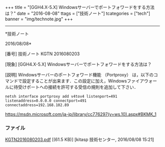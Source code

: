 ﻿+++
title = "[GGH4.X-5.X] Windowsサーバーでポートフォワードをする方法は？"
date = "2016-08-08"
ttags = ["技術ノート"]
tcategories = ["tech"]
banner = "img/technote.jpg"
+++

-----------------------------------------------------------------------------------------------------------------------------

*技術ノート

2016/08/08*


[番号]
技術ノート KGTN 2016080203

[現象]
[GGH4.X-5.X] Windowsサーバーでポートフォワードをする方法は？

[説明]
Windowsサーバーのポートフォワード機能 （Portproxy）
は，以下のコマンドで設定することが出来ます．この設定に加え，Windowsファイアウォールに待受けポートへの接続を許可する受信の規則を追加して下さい．

    netsh interface portproxy add v4tov4 listenport=491 listenaddress=0.0.0.0 connectport=491
    connectaddress=192.168.102.89

<https://msdn.microsoft.com/ja-jp/library/cc776297(v=ws.10).aspx#BKMK_1>


### ファイル

 
 


[KGTN2016080203.pdf](http://techreport.kitasp.net/attachments/download/2902/KGTN2016080203.pdf)
 [(61.5 KB)] [kitasp 技術センター, 2016/08/08
15:21]


 


 

